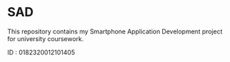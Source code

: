 # SAD
This repository contains my Smartphone Application Development project for university coursework. 

ID : 0182320012101405
